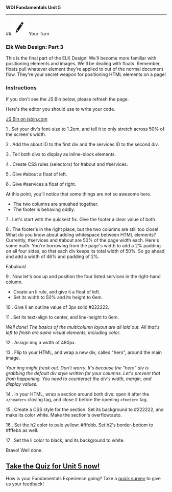 **WDI Fundamentals Unit 5**

---

##![Your Turn](../assets/exercise.png) Your Turn

### Elk Web Design: Part 3

This is the final part of the ELK Design! We'll become more familiar with positioning elements and images. We'll be dealing with floats. Remember, floats pull whatever element they're applied to out of the normal document flow. They're your secret weapon for positioning HTML elements on a page!

### Instructions
If you don't see the JS Bin below, please refresh the page.

Here's the editor you should use to write your code. 

<a class="jsbin-embed" href="http://jsbin.com/luzubuy/embed?html,css,outputheight=600px">JS Bin on jsbin.com</a><script src="http://static.jsbin.com/js/embed.min.js?3.35.12"></script>

1 . Set your div's font-size to 1.2em, and tell it to only stretch across 50% of the screen's width.

2 . Add the about ID to the first div and the services ID to the second div.

3 . Tell both divs to display as inline-block elements.

4 . Create CSS rules (selectors) for #about and #services.

5 . Give #about a float of left.

6 . Give #services a float of right.

At this point, you'll notice that some things are not so awesome here.
  * The two columns are smushed together.
  * The footer is behaving oddly.

7 . Let's start with the quickest fix. Give the footer a clear value of both.

8 . The footer's in the right place, but the two columns are still too close! What do you know about adding whitespace between HTML elements? Currently, #services and #about are 50% of the page width each. Here's some math. You're borrowing from the page's width to add a 2% padding on all four sides, so that each div keeps its total width of 50%. So go ahead and add a width of 46% and padding of 2%.

Fabulous!

9 . Now let's box up and position the four listed services in the right-hand column.

  * Create an li rule, and give it a float of left.
  * Set its width to 50% and its height to 6em.

10 . Give li an outline value of 3px solid #222222.

11 . Set its text-align to center, and line-height to 6em.

*Well done! The basics of the multicolumn layout are all laid out. All that's left to finish are some visual elements, including color.*

12 . Assign img a width of 480px.

13 . Flip to your HTML, and wrap a new div, called "hero", around the main image.

*Your img might freak out. Don't worry. It's because the "hero" div is grabbing the default div style written for your columns. Let's prevent that from happening. You need to counteract the div's width, margin, and display values.*

14 . In your HTML, wrap a section around both divs: open it after the `</header>` closing tag, and close it before the opening `<footer>` tag.

15 . Create a CSS style for the section. Set its background to #222222, and make its color white. Make the section's overflow:auto.

16 . Set the h2 color to pale yellow: #fffebb. Set h2's border-bottom to #fffebb as well.

17 . Set the li color to black, and its background to white.

Bravo! Well done. 

[Take the Quiz for Unit 5 now!](10_quiz.md)
---
How is your Fundamentals Experience going? Take a [quick survey](../feedback.md) to give us your feedback!
